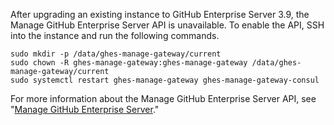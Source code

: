 After upgrading an existing instance to GitHub Enterprise Server 3.9, the Manage GitHub Enterprise Server API is unavailable. To enable the API, SSH into the instance and run the following commands.

```shell copy
sudo mkdir -p /data/ghes-manage-gateway/current
sudo chown -R ghes-manage-gateway:ghes-manage-gateway /data/ghes-manage-gateway/current
sudo systemctl restart ghes-manage-gateway ghes-manage-gateway-consul
```

For more information about the Manage GitHub Enterprise Server API, see "[Manage GitHub Enterprise Server](/rest/enterprise-admin/manage-ghes?apiVersion=2022-11-28)."
